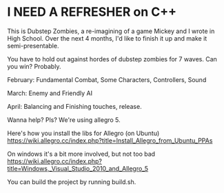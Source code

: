 # I NEED A REFRESHER on C++

This is Dubstep Zombies, a re-imagining of a game Mickey and I wrote in High School. Over the next 4 months, I'd like to finish it up and make it semi-presentable.

You have to hold out against hordes of dubstep zombies for 7 waves. Can you win? Probably.

February: Fundamental Combat, Some Characters, Controllers, Sound

March: Enemy and Friendly AI

April: Balancing and Finishing touches, release.

Wanna help? Pls?
We're using allegro 5.

Here's how you install the libs for Allegro (on Ubuntu)
https://wiki.allegro.cc/index.php?title=Install_Allegro_from_Ubuntu_PPAs

On windows it's a bit more involved, but not too bad
https://wiki.allegro.cc/index.php?title=Windows,_Visual_Studio_2010_and_Allegro_5

You can build the project by running build.sh. 
